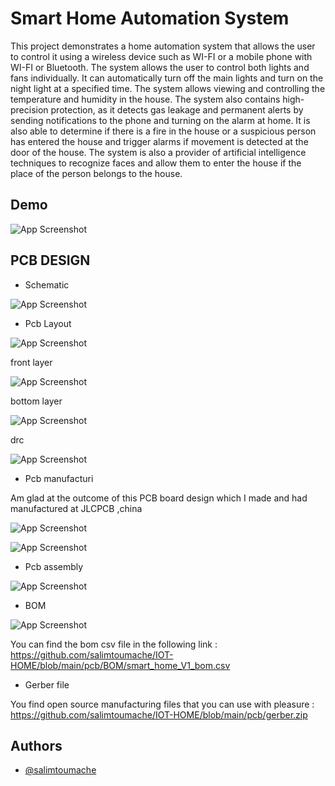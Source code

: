 
# Smart Home Automation System

This project demonstrates a home automation system that allows the user to control it using a wireless device such as WI-FI or a mobile phone with WI-FI or Bluetooth. The system allows the user to control both lights and fans individually. It can automatically turn off the main lights and turn on the night light at a specified time. The system allows viewing and controlling the temperature and humidity in the house. The system also contains high-precision protection, as it detects gas leakage and permanent alerts by sending notifications to the phone and turning on the alarm at home. It is also able to determine if there is a fire in the house or a suspicious person has entered the house and trigger alarms if movement is detected at the door of the house. The system is also a provider of artificial intelligence techniques to recognize faces and allow them to enter the house if the place of the person belongs to the house.

## Demo

![App Screenshot](https://github.com/salimtoumache/IOT-HOME/blob/main/pcb/pcb%20assembly/1.gif)

## PCB DESIGN

- Schematic 

![App Screenshot](https://github.com/salimtoumache/IOT-HOME/blob/main/pcb/Schematic/Screenshot.png)

- Pcb Layout

![App Screenshot](https://github.com/salimtoumache/IOT-HOME/blob/main/pcb/pcb%20layout/f_b_layer.png)

front layer

![App Screenshot](https://github.com/salimtoumache/IOT-HOME/blob/main/pcb/pcb%20layout/b_layer.png)

bottom layer

![App Screenshot](https://github.com/salimtoumache/IOT-HOME/blob/main/pcb/pcb%20layout/f_layer.png)

drc 

![App Screenshot](https://github.com/salimtoumache/IOT-HOME/blob/main/pcb/pcb%20layout/drc.png)


- Pcb manufacturi

Am glad at the outcome of this PCB board design which I made and had manufactured at JLCPCB ,china 

![App Screenshot](https://github.com/salimtoumache/IOT-HOME/blob/main/pcb/pcb%20manufacturing/f_lyr.jpeg)

![App Screenshot](https://github.com/salimtoumache/IOT-HOME/blob/main/pcb/pcb%20manufacturing/b_lyr.jpeg)

- Pcb assembly

![App Screenshot](https://github.com/salimtoumache/IOT-HOME/blob/main/pcb/pcb%20assembly/1.gif)

- BOM

![App Screenshot](https://github.com/salimtoumache/IOT-HOME/blob/main/pcb/BOM/Screenshot.png)

You can find the bom csv file in the following link : https://github.com/salimtoumache/IOT-HOME/blob/main/pcb/BOM/smart_home_V1_bom.csv

- Gerber file

You find open source manufacturing files that you can use with pleasure : https://github.com/salimtoumache/IOT-HOME/blob/main/pcb/gerber.zip


## Authors

- [@salimtoumache](https://www.github.com/salimtoumache)



